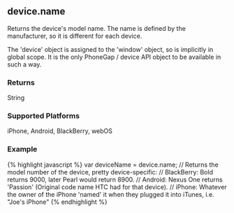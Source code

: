 device.name
-----------
Returns the device's model name. The name is defined by the manufacturer, so it is different for each device.

The 'device' object is assigned to the 'window' object, so is implicitly in global scope. It is the only PhoneGap / device API object to be available in such a way.

### Returns ###
String

### Supported Platforms ###
iPhone, Android, BlackBerry, webOS

### Example ###
{% highlight javascript %}
    var deviceName = device.name;
	// Returns the model number of the device, pretty device-specific:
	// BlackBerry: Bold returns 9000, later Pearl would return 8900.
	// Android: Nexus One returns 'Passion' (Original code name HTC had for that device).
	// iPhone: Whatever the owner of the iPhone 'named' it when they plugged it into iTunes, i.e. "Joe's iPhone"
{% endhighlight %}